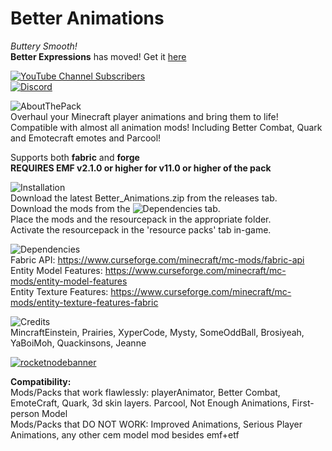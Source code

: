 # Better Animations
*Buttery Smooth!*  
**Better Expressions** has moved! Get it [here](https://www.curseforge.com/minecraft/texture-packs/better-expressions)  
  
[![YouTube Channel Subscribers](https://img.shields.io/youtube/channel/subscribers/UC0c_GJTYB5CW-WE_LSsKFYg?style=for-the-badge&logo=youtube&label=Creatomat%20Gaming)
](https://www.youtube.com/channel/UC0c_GJTYB5CW-WE_LSsKFYg)  
[![Discord](https://img.shields.io/discord/1079395737479159869?style=for-the-badge&logo=discord&label=Cre8to-Team&color=indigo)](https://discord.gg/rK5RbYS9Bm)  
  
![AboutThePack](https://img.shields.io/badge/-About%20this%20pack-darkblue?style=for-the-badge)          
Overhaul your Minecraft player animations and bring them to life!  
Compatible with almost all animation mods! Including Better Combat, Quark and Emotecraft emotes and Parcool!  
  
Supports both **fabric** and **forge**  
**REQUIRES EMF v2.1.0 or higher for v11.0 or higher of the pack**  
  
![Installation](https://img.shields.io/badge/-Installation-navy?style=for-the-badge)    
Download the latest Better_Animations.zip from the releases tab.  
Download the mods from the ![Dependencies](https://img.shields.io/badge/-Dependencies-navy?style=for-the-badge) tab.  
Place the mods and the resourcepack in the appropriate folder.  
Activate the resourcepack in the 'resource packs' tab in-game.  
  
![Dependencies](https://img.shields.io/badge/-Dependencies-navy?style=for-the-badge)    
Fabric API: https://www.curseforge.com/minecraft/mc-mods/fabric-api  
Entity Model Features: https://www.curseforge.com/minecraft/mc-mods/entity-model-features  
Entity Texture Features: https://www.curseforge.com/minecraft/mc-mods/entity-texture-features-fabric  
  
![Credits](https://img.shields.io/badge/-Credits-navy?style=for-the-badge)    
MincraftEinstein, Prairies, XyperCode, Mysty, SomeOddBall, Brosiyeah, YaBoiMoh, Quackinsons, Jeanne  
  
[![rocketnodebanner](https://creatomat.github.io/CRE8TO2.png)](https://rocketnode.com/creatomat)  
  
**Compatibility:**  
Mods/Packs that work flawlessly: ﻿playerAnimator, Better Combat, EmoteCraft, Quark, 3d skin layers. Parcool, Not Enough Animations, First-person Model  
Mods/Packs that DO NOT WORK: Improved Animations, Serious Player Animations, any other cem model mod besides emf+etf  
